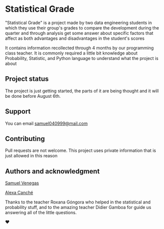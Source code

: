 # Statistical Grade

"Statistical Grade" is a project made by two data engineering students in which they use their group's grades to compare the development during the quarter and through analysis get some answer about specific factors that affect as both advantages and disadvantages in the student's scores 

It contains information recollected through 4 months by our programming class teacher. It is commonly required a little bit knowledge about Probability, Statistic, and Python language to understand what the project is about


## Project status
The project is just getting started, the parts of it are being thought and it will be done before August 6th. 


## Support
You can email samuel040999@mail.com


## Contributing
Pull requests are not welcome. This project uses private information that is just allowed in this reason


## Authors and acknowledgment
[Samuel Venegas](https://github.com/Sam9Ves3)

[Alexa Canché](https://github.com/alexacanche)

Thanks to the teacher Roxana Góngora who helped in the statistical and probability stuff, and to the amazing teacher Didier Gamboa for guide us answering all of the little questions.

❤
